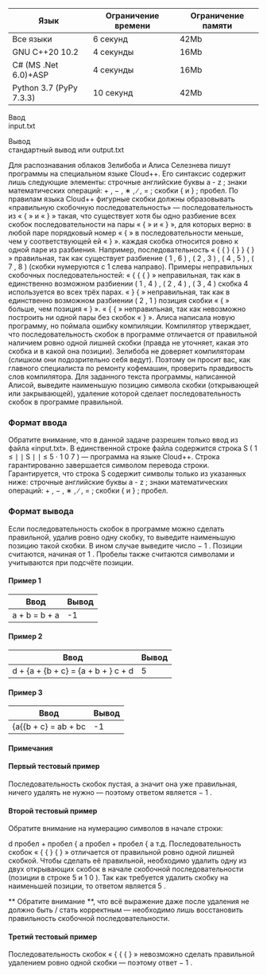 | Язык                    	| Ограничение времени 	| Ограничение памяти 	|
|-------------------------	|---------------------	|--------------------	|
| Все языки               	| 6 секунд            	| 42Mb               	|
| GNU C++20 10.2          	| 4 секунды           	| 16Mb               	|
| C# (MS .Net 6.0)+ASP    	| 4 секунды           	| 16Mb               	|
| Python 3.7 (PyPy 7.3.3) 	| 10 секунд           	| 42Mb               	|


Ввод  
input.txt

Вывод  
стандартный вывод или output.txt
  
  
Для распознавания облаков Зелибоба и Алиса Селезнева пишут программы на специальном языке Cloud++. 
Его синтаксис содержит лишь следующие элементы: строчные английские буквы a - z ; знаки математических операций: + , − , ∗ , ∕ , = ; скобки { и } ; пробел. 
По правилам языка Cloud++ фигурные скобки должны образовывать «правильную скобочную последовательность» — последовательность из « { » и « } » такая, 
что существует хотя бы одно разбиение всех скобок последовательности на пары « { » и « } », для которых верно: 
в любой паре порядковый номер « { » в последовательности меньше, чем у соответствующей ей « } ». 
каждая скобка относится ровно к одной паре из разбиения. 
Например, последовательность « { { } { } } { } » правильная, так как существует разбиение ( 1 , 6 ) , ( 2 , 3 ) , ( 4 , 5 ) , ( 7 , 8 ) (скобки нумеруются с 1 слева направо). Примеры неправильных скобочных последовательностей: « { { { } » неправильная, так как в единственно возможном разбиении ( 1 , 4 ) , ( 2 , 4 ) , ( 3 , 4 ) скобка 4 используется во всех трёх парах. 
« } { » неправильная, так как в единственно возможном разбиении ( 2 , 1 ) позиция скобки « { » больше, чем позиция « } ». 
« { { » неправильная, так как невозможно построить ни одной пары без скобок « } ». 
Алиса написала новую программу, но поймала ошибку компиляции. 
Компилятор утверждает, что последовательность скобок в программе отличается от правильной наличием ровно одной лишней скобки (правда не уточняет, какая это скобка и в какой она позиции). 
Зелибоба не доверяет компиляторам (слишком они подозрительно себя ведут). 
Поэтому он просит вас, как главного специалиста по ремонту кофемашин, проверить правдивость слов компилятора. 
Для заданного текста программы, написанной Алисой, выведите наименьшую позицию символа скобки (открывающей или закрывающей), удаление которой сделает последовательность скобок в программе правильной. 

### Формат ввода ###
Обратите внимание, что в данной задаче разрешен только ввод из файла «input.txt». В единственной строке файла содержится строка S ( 1 ≤ ∣ ∣ S ∣ ∣ ≤ 5 ⋅ 1 0 7 ) — программа на языке Cloud++. Строка гарантированно завершается символом перевода строки. 
Гарантируется, что строка S содержит символы только из указанных ниже: 
строчные английские буквы a - z ; 
знаки математических операций: + , − , ∗ , ∕ , = ; 
скобки { и } ; пробел. 

### Формат вывода ###
Если последовательность скобок в программе можно сделать правильной, удалив ровно одну скобку, то выведите наименьшую позицию такой скобки. В ином случае выведите число − 1 . 
Позиции считаются, начиная от 1 . 
Пробелы также считаются символами и учитываются при подсчёте позиции.


#### Пример 1 ####

| Ввод                   	| Вывод 	|
|------------------------	|-------	|
| a + b = b + a	| -1     	|

#### Пример 2 ####

| Ввод                   	| Вывод 	|
|------------------------	|-------	|
| d + {a + {b + c} = {a + b + } c + d	| 5     	|

#### Пример 3 ####

| Ввод                   	| Вывод 	|
|------------------------	|-------	|
| {a{{b + c} = ab + bc 	| -1     	|


#### Примечания ####
#### Первый тестовый пример ####
Последовательность скобок пустая, а значит она уже правильная, ничего удалять не нужно — поэтому ответом является 
−
1
.
#### Второй тестовый пример ####

Обратите внимание на нумерацию символов в начале строки:

d
пробел
+
пробел
{
a
пробел
+
пробел
{
a
т.д.
Последовательность скобок «
{
{
}
{
}
» отличается от правильной ровно одной лишней скобкой. Чтобы сделать её правильной, необходимо удалить одну из двух открывающих скобок в начале скобочной последовательности (позиции в строке 
5
 и 
1
0
). Так как требуется удалить скобку на наименьшей позиции, то ответом является 
5
.

** Обратите внимание **, что всё выражение даже после удаления не должно быть / стать корректным — необходимо лишь восстановить правильность скобочной последовательности.

#### Третий тестовый пример ####
Последовательность скобок « { { { } » невозможно сделать правильной удалением ровно одной скобки — поэтому ответ − 1 .

